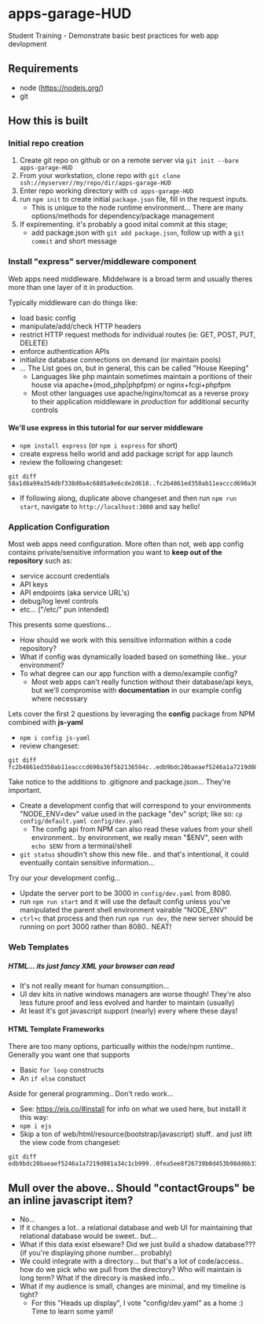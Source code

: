 # apps-garage-HUD
Student Training - Demonstrate basic best practices for web app devlopment

## Requirements
  * node (https://nodejs.org/)
  * git

## How this is built

### Initial repo creation
  1. Create git repo on github or on a remote server via `git init --bare apps-garage-HUD`
  1. From your workstation, clone repo with `git clone ssh://myserver//my/repo/dir/apps-garage-HUD`
  1. Enter repo working directory with `cd apps-garage-HUD`
  1. run `npm init` to create initial `package.json` file, fill in the request inputs.
      * This is unique to the node runtime environment... There are many options/methods for dependency/package management
  1. If expirementing. it's probably a good inital commit at this stage;
      * add package.json with `git add package.json`, follow up with a `git commit` and short message

### Install "express" server/middleware component
Web apps need middleware. Middelware is a broad term and usually theres more than one layer of it in production.

Typically middleware can do things like:
 * load basic config
 * manipulate/add/check HTTP headers
 * restrict HTTP request methods for individual routes (ie: GET, POST, PUT, DELETE)
 * enforce authentication APIs
 * initialize database connections on demand (or maintain pools)
 * ... The List goes on, but in general, this can be called "House Keeping"
   * Languages like php maintain sometimes maintain a poritions of their house via apache+(mod_php|phpfpm) or nginx+fcgi+phpfpm
   * Most other languages use apache/nginx/tomcat as a reverse proxy to their application middleware in *production* for additional security controls

#### We'll use express in this tutorial for our server middleware
  * `npm install express` (or `npm i express` for short)
  * create express hello world and add package script for app launch
  * review the following changeset:
  ```
  git diff 58a1d8a99a354dbf338d0a4c6885a9e6cde2d618..fc2b4861ed350ab11eacccd690a36f5b2136594c
  ```
  * If following along, duplicate above changeset and then run `npm run start`, navigate to `http://localhost:3000` and say hello!

### Application Configuration
Most web apps need configuration. More often than not, web app config contains private/sensitive information you want to **keep out of the repository** such as:
  * service account credentials
  * API keys
  * API endpoints (aka service URL's)
  * debug/log level controls
  * etc... ("/etc/" pun intended)

This presents some questions...
  * How should we work with this sensitive information within a code repository?
  * What if config was dynamically loaded based on something like.. your environment?
  * To what degree can our app function with a demo/example config?
     * Most web apps can't really function without their database/api keys, but we'll compromise with **documentation** in our example config where necessary

Lets cover the first 2 questions by leveraging the **config** package from NPM combined with **js-yaml**
  * `npm i config js-yaml`
  * review changeset:
  ```
  git diff fc2b4861ed350ab11eacccd690a36f5b2136594c..edb9bdc20baeaef5246a1a7219d081a34c1cb999
  ```

Take notice to the additions to .gitignore and package.json... They're important.
  * Create a development config that will correspond to your environments "NODE_ENV=dev" value used in the package "dev" script; like so: `cp config/default.yaml config/dev.yaml`
     * The config api from NPM can also read these values from your shell environment.. by environment, we really mean "$ENV", seen with `echo $ENV` from a terminal/shell
  * `git status` shoudln't show this new file.. and that's intentional, it could eventually contain sensitive information...

Try our your development config...
  * Update the server port to be 3000 in `config/dev.yaml` from 8080.
  * run `npm run start` and it will use the default config unless you've manipulated the parent shell environment vairable "NODE_ENV"
  * `ctrl+c` that process and then run `npm run dev`, the new server should be running on port 3000 rather than 8080.. NEAT!

### Web Templates
##### HTML... its just fancy XML your browser can read
  * It's not really meant for human consumption...
  * UI dev kits in native windows managers are worse though! They're also less future proof and less evolved and harder to maintain (usually)
  * At least it's got javascript support (nearly) every where these days!

#### HTML Template Frameworks
There are too many options, particually within the node/npm runtime.. Generally you want one that supports
  * Basic `for loop` constructs
  * An `if else` constuct

Aside for general programming.. Don't redo work...
   * See: https://ejs.co/#install for info on what we used here, but installl it this way:
   * `npm i ejs`
   * Skip a ton of web/html/resource(bootstrap/javascript) stuff.. and just lift the view code from changeset:
   ```
   git diff edb9bdc20baeaef5246a1a7219d081a34c1cb999..0fea5ee8f26739b0d453b98dd6b33b64db68845c
   ```

## Mull over the above.. Should "contactGroups" be an inline javascript item?
  * No...
  * If it changes a lot.. a relational database and web UI for maintaining that relational database would be sweet.. but...
  * What if this data exist elseware? Did we just build a shadow database??? (if you're displaying phone number... probably)
  * We could integrate with a directory... but that's a lot of code/access.. how do we pick who we pull from the directory? Who will maintain is long term? What if the direcory is masked info...
  * What if my audience is small, changes are minimal, and my timeline is tight?
     * For this "Heads up display", I vote "config/dev.yaml" as a home :) Time to learn some yaml!


